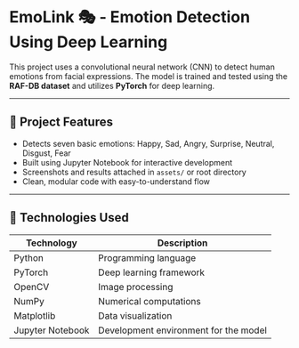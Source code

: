 # EmoLink 🎭 - Emotion Detection Using Deep Learning

This project uses a convolutional neural network (CNN) to detect human emotions from facial expressions. The model is trained and tested using the **RAF-DB dataset** and utilizes **PyTorch** for deep learning.

---

## 📌 Project Features

- Detects seven basic emotions: Happy, Sad, Angry, Surprise, Neutral, Disgust, Fear
- Built using Jupyter Notebook for interactive development
- Screenshots and results attached in `assets/` or root directory
- Clean, modular code with easy-to-understand flow

---

## 📁 Technologies Used

| Technology       | Description                           |
| ---------------- | ------------------------------------- |
| Python           | Programming language                  |
| PyTorch          | Deep learning framework               |
| OpenCV           | Image processing                      |
| NumPy            | Numerical computations                |
| Matplotlib       | Data visualization                    |
| Jupyter Notebook | Development environment for the model |
